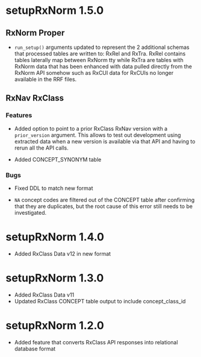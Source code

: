# setupRxNorm 1.5.0  

## RxNorm Proper  

* `run_setup()` arguments updated to represent the 2 additional 
schemas that processed tables are written to: RxRel and RxTra. 
RxRel contains tables laterally map between RxNorm tty while 
RxTra are tables with RxNorm data that has been enhanced with 
data pulled directly from the RxNorm API somehow such as 
RxCUI data for RxCUIs no longer available in the RRF files.  

## RxNav RxClass  

### Features  

* Added option to point to a prior RxClass RxNav version 
with a `prior_version` argument. This allows to test out development 
using extracted data when a new version is available via that API and having 
to rerun all the API calls.  

* Added CONCEPT_SYNONYM table    


### Bugs  

* Fixed DDL to match new format  

* `NA` concept codes are filtered out of the CONCEPT table after 
confirming that they are duplicates, but the root cause of this error 
still needs to be investigated.  


# setupRxNorm 1.4.0  

* Added RxClass Data v12 in new format  

# setupRxNorm 1.3.0  

* Added RxClass Data v11 
* Updated RxClass CONCEPT table output to include concept_class_id  

# setupRxNorm 1.2.0  

* Added feature that converts RxClass API responses into relational database format  



